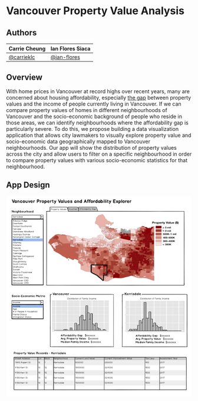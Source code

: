 # Vancouver Property Value Analysis

## Authors

| Carrie Cheung | Ian Flores Siaca |
| ------------- | ---------------- |
| [@carrieklc](https://github.com/carrieklc) | [@ian-flores](https://github.com/ian-flores) |

## Overview

With home prices in Vancouver at record highs over recent years, many are concerned about housing affordability, especially [the gap](https://globalnews.ca/news/4444324/metro-vancouver-home-prices-incomes/) between property values and the income of people currently living in Vancouver. If we can compare property values of homes in different neighbourhoods of Vancouver and the socio-economic background of people who reside in those areas, we can identify neighbourhoods where the affordability gap is particularly severe. To do this, we propose building a data visualization application that allows city lawmakers to visually explore property value and socio-economic data geographically mapped to Vancouver neighbourhoods. Our app will show the distribution of property values across the city and allow users to filter on a specific neighbourhood in order to compare property values with various socio-economic statistics for that neighbourhood.

## App Design

![](imgs/mockup.png)
